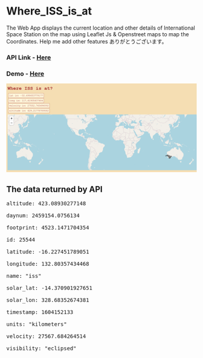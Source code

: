 # Where_ISS_is_at
The Web App displays the current location and other details of International Space Station on the map using Leaflet Js & Openstreet maps to map the Coordinates. Help me add other features ありがとうございます。

### API Link - [Here](https://wheretheiss.at/w/developer)
### Demo - [Here](https://whereissis.surge.sh/2index.html)
<img src="https://github.com/saxenaudit/Where_ISS_is_at/raw/main/where-iss-is-at.png">

## The data returned by API
<pre>
altitude: 423.08930277148
​
daynum: 2459154.0756134
​
footprint: 4523.1471704354
​
id: 25544
​
latitude: -16.227451789051
​
longitude: 132.80357434468
​
name: "iss"
​
solar_lat: -14.370901927651
​
solar_lon: 328.68352674381
​
timestamp: 1604152133
​
units: "kilometers"
​
velocity: 27567.684264514
​
visibility: "eclipsed"
​
</pre>
